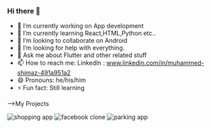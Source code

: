 ### Hi there 👋

- 🔭 I’m currently working on App development
- 🌱 I’m currently learning React,HTML,Python etc..
- 👯 I’m looking to collaborate on Android
- 🤔 I’m looking for help with everything.
- 💬 Ask me about Flutter and other related stuff
- 📫 How to reach me: LinkedIn : www.linkedin.com/in/muhammed-shimaz-491a951a2
- 😄 Pronouns: he/his/him
- ⚡ Fun fact: Still learning

-->My Projects

![shopping app](https://user-images.githubusercontent.com/56425422/124097214-fb2ea180-da78-11eb-9c94-d101b355e02f.png)
![facebook clone](https://user-images.githubusercontent.com/56425422/124097227-fd90fb80-da78-11eb-9312-64573f148c93.png)
![parking app](https://user-images.githubusercontent.com/56425422/124097234-ff5abf00-da78-11eb-8726-2373c98229cd.png)


